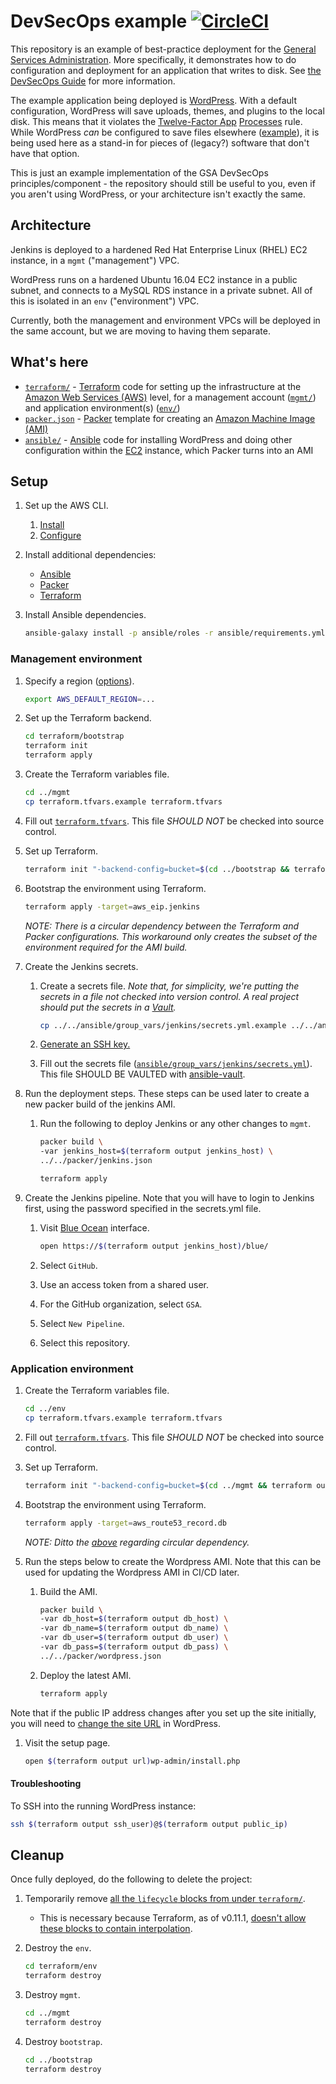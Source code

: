 # DevSecOps example [![CircleCI](https://circleci.com/gh/GSA/devsecops-example.svg?style=svg)](https://circleci.com/gh/GSA/devsecops-example)

This repository is an example of best-practice deployment for the [General Services Administration](https://www.gsa.gov/). More specifically, it demonstrates how to do configuration and deployment for an application that writes to disk. See [the DevSecOps Guide](https://tech.gsa.gov/guides/dev_sec_ops_guide/) for more information.

The example application being deployed is [WordPress](https://wordpress.org/). With a default configuration, WordPress will save uploads, themes, and plugins to the local disk. This means that it violates the [Twelve-Factor App](https://12factor.net/) [Processes](https://12factor.net/processes) rule. While WordPress _can_ be configured to save files elsewhere ([example](https://github.com/dzuelke/wordpress-12factor)), it is being used here as a stand-in for pieces of (legacy?) software that don't have that option.

This is just an example implementation of the GSA DevSecOps principles/component - the repository should still be useful to you, even if you aren't using WordPress, or your architecture isn't exactly the same.

## Architecture

Jenkins is deployed to a hardened Red Hat Enterprise Linux (RHEL) EC2 instance, in a `mgmt` ("management") VPC.

WordPress runs on a hardened Ubuntu 16.04 EC2 instance in a public subnet, and connects to a MySQL RDS instance in a private subnet. All of this is isolated in an `env` ("environment") VPC.

Currently, both the management and environment VPCs will be deployed in the same account, but we are moving to having them separate.

## What's here

* [`terraform/`](terraform/env/) - [Terraform](https://www.terraform.io/) code for setting up the infrastructure at the [Amazon Web Services (AWS)](https://aws.amazon.com/) level, for a management account ([`mgmt/`](terraform/mgmt/)) and application environment(s) ([`env/`](terraform/env/))
* [`packer.json`](packer.json) - [Packer](https://www.packer.io/) template for creating an [Amazon Machine Image (AMI)](https://docs.aws.amazon.com/AWSEC2/latest/UserGuide/AMIs.html)
* [`ansible/`](ansible/) - [Ansible](https://docs.ansible.com/ansible/latest/index.html) code for installing WordPress and doing other configuration within the [EC2](https://aws.amazon.com/ec2/) instance, which Packer turns into an AMI

## Setup

1. Set up the AWS CLI.
    1. [Install](https://docs.aws.amazon.com/cli/latest/userguide/installing.html)
    1. [Configure](https://docs.aws.amazon.com/cli/latest/userguide/cli-chap-getting-started.html)
1. Install additional dependencies:
    * [Ansible](https://docs.ansible.com/ansible/latest/intro_installation.html)
    * [Packer](https://www.packer.io/)
    * [Terraform](https://www.terraform.io/)
1. Install Ansible dependencies.

    ```sh
    ansible-galaxy install -p ansible/roles -r ansible/requirements.yml
    ```

### Management environment

1. Specify a region ([options](https://docs.aws.amazon.com/AWSEC2/latest/UserGuide/using-regions-availability-zones.html#concepts-available-regions)).

    ```sh
    export AWS_DEFAULT_REGION=...
    ```

1. Set up the Terraform backend.

    ```sh
    cd terraform/bootstrap
    terraform init
    terraform apply
    ```

1. Create the Terraform variables file.

    ```sh
    cd ../mgmt
    cp terraform.tfvars.example terraform.tfvars
    ```

1. Fill out [`terraform.tfvars`](terraform/mgmt/terraform.tfvars.example). This file *SHOULD NOT* be checked into source control.
1. Set up Terraform.

    ```sh
    terraform init "-backend-config=bucket=$(cd ../bootstrap && terraform output bucket)"
    ```

1. Bootstrap the environment using Terraform.

    ```sh
    terraform apply -target=aws_eip.jenkins
    ```

    _NOTE: There is a circular dependency between the Terraform and Packer configurations. This workaround only creates the subset of the environment required for the AMI build._

1. Create the Jenkins secrets.
    1. Create a secrets file. _Note that, for simplicity, we're putting the secrets in a file not checked into version control. A real project should put the secrets in a [Vault](https://docs.ansible.com/ansible/latest/vault.html)._

        ```sh
        cp ../../ansible/group_vars/jenkins/secrets.yml.example ../../ansible/group_vars/jenkins/secrets.yml
        ```

    1. [Generate an SSH key.](https://github.com/GSA/jenkins-deploy#usage)
    1. Fill out the secrets file ([`ansible/group_vars/jenkins/secrets.yml`](../ansible/group_vars/jenkins/secrets.yml.example)). This file SHOULD BE VAULTED with [ansible-vault](https://docs.ansible.com/ansible/2.4/vault.html).
1. Run the deployment steps. These steps can be used later to create a new packer build of the jenkins AMI.
    1. Run the following to deploy Jenkins or any other changes to `mgmt`.

        ```sh
        packer build \
        -var jenkins_host=$(terraform output jenkins_host) \
        ../../packer/jenkins.json

        terraform apply
        ```

1. Create the Jenkins pipeline. Note that you will have to login to Jenkins first, using the password specified in the secrets.yml file.
    1. Visit [Blue Ocean](https://jenkins.io/projects/blueocean/) interface.

        ```sh
        open https://$(terraform output jenkins_host)/blue/
        ```

    1. Select `GitHub`.
    1. Use an access token from a shared user.
    1. For the GitHub organization, select `GSA`.
    1. Select `New Pipeline`.
    1. Select this repository.

### Application environment

1. Create the Terraform variables file.

    ```sh
    cd ../env
    cp terraform.tfvars.example terraform.tfvars
    ```

1. Fill out [`terraform.tfvars`](terraform/env/terraform.tfvars.example). This file *SHOULD NOT* be checked into source control.
1. Set up Terraform.

    ```sh
    terraform init "-backend-config=bucket=$(cd ../mgmt && terraform output env_backend_bucket)"
    ```

1. Bootstrap the environment using Terraform.

    ```sh
    terraform apply -target=aws_route53_record.db
    ```

    _NOTE: Ditto the [above](#management-environment) regarding circular dependency._

1. Run the steps below to create the Wordpress AMI. Note that this can be used for updating the Wordpress AMI in CI/CD later.
    1. Build the AMI.

        ```sh
        packer build \
        -var db_host=$(terraform output db_host) \
        -var db_name=$(terraform output db_name) \
        -var db_user=$(terraform output db_user) \
        -var db_pass=$(terraform output db_pass) \
        ../../packer/wordpress.json
        ```

    1. Deploy the latest AMI.

        ```sh
        terraform apply
        ```

Note that if the public IP address changes after you set up the site initially, you will need to [change the site URL](https://codex.wordpress.org/Changing_The_Site_URL#Changing_the_Site_URL) in WordPress.

1. Visit the setup page.

    ```sh
    open $(terraform output url)wp-admin/install.php
    ```

#### Troubleshooting

To SSH into the running WordPress instance:

```sh
ssh $(terraform output ssh_user)@$(terraform output public_ip)
```

## Cleanup

Once fully deployed, do the following to delete the project:

1. Temporarily remove [all the `lifecycle` blocks from under `terraform/`](https://github.com/GSA/devsecops-example/search?q=lifecycle+in%3Aterraform).
    * This is necessary because Terraform, as of v0.11.1, [doesn't allow these blocks to contain interpolation](https://github.com/hashicorp/terraform/issues/3116).
1. Destroy the `env`.

    ```sh
    cd terraform/env
    terraform destroy
    ```

1. Destroy `mgmt`.

    ```sh
    cd ../mgmt
    terraform destroy
    ```

1. Destroy `bootstrap`.

    ```sh
    cd ../bootstrap
    terraform destroy
    ```
